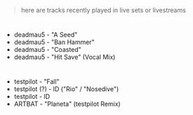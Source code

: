 > here are tracks recently played in live sets or livestreams

#

- deadmau5 - "A Seed"
- deadmau5 - "Ban Hammer"
- deadmau5 - "Coasted"
- deadmau5 - "Hit Save" (Vocal Mix)

#

- testpilot - "Fall"
- testpilot (?) - ID ("Rio" / "Nosedive")
- testpilot - ID
- ARTBAT - "Planeta" (testpilot Remix)
